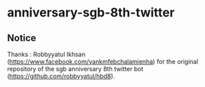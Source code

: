 # anniversary-sgb-8th-twitter

## Notice
Thanks  : Robbyyatul Ikhsan (https://www.facebook.com/yankmfebchalamienha) for the original repository of the sgb anniversary 8th twitter bot (https://github.com/robbyyatul/hbd8).